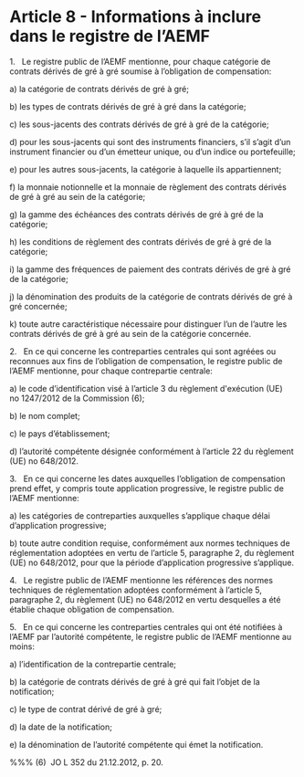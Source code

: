 # Article 8 - Informations à inclure dans le registre de l’AEMF


1.   Le registre public de l’AEMF mentionne, pour chaque catégorie de contrats dérivés de gré à gré soumise à l’obligation de compensation:

a) la catégorie de contrats dérivés de gré à gré;

b) les types de contrats dérivés de gré à gré dans la catégorie;

c) les sous-jacents des contrats dérivés de gré à gré de la catégorie;

d) pour les sous-jacents qui sont des instruments financiers, s’il s’agit d’un instrument financier ou d’un émetteur unique, ou d’un indice ou portefeuille;

e) pour les autres sous-jacents, la catégorie à laquelle ils appartiennent;

f) la monnaie notionnelle et la monnaie de règlement des contrats dérivés de gré à gré au sein de la catégorie;

g) la gamme des échéances des contrats dérivés de gré à gré de la catégorie;

h) les conditions de règlement des contrats dérivés de gré à gré de la catégorie;

i) la gamme des fréquences de paiement des contrats dérivés de gré à gré de la catégorie;

j) la dénomination des produits de la catégorie de contrats dérivés de gré à gré concernée;

k) toute autre caractéristique nécessaire pour distinguer l’un de l’autre les contrats dérivés de gré à gré au sein de la catégorie concernée.

2.   En ce qui concerne les contreparties centrales qui sont agréées ou reconnues aux fins de l’obligation de compensation, le registre public de l’AEMF mentionne, pour chaque contrepartie centrale:

a) le code d’identification visé à l’article 3 du règlement d'exécution (UE) no 1247/2012 de la Commission (6);

b) le nom complet;

c) le pays d’établissement;

d) l’autorité compétente désignée conformément à l’article 22 du règlement (UE) no 648/2012.

3.   En ce qui concerne les dates auxquelles l’obligation de compensation prend effet, y compris toute application progressive, le registre public de l’AEMF mentionne:

a) les catégories de contreparties auxquelles s’applique chaque délai d’application progressive;

b) toute autre condition requise, conformément aux normes techniques de réglementation adoptées en vertu de l’article 5, paragraphe 2, du règlement (UE) no 648/2012, pour que la période d’application progressive s’applique.

4.   Le registre public de l’AEMF mentionne les références des normes techniques de réglementation adoptées conformément à l’article 5, paragraphe 2, du règlement (UE) no 648/2012 en vertu desquelles a été établie chaque obligation de compensation.

5.   En ce qui concerne les contreparties centrales qui ont été notifiées à l’AEMF par l’autorité compétente, le registre public de l’AEMF mentionne au moins:

a) l’identification de la contrepartie centrale;

b) la catégorie de contrats dérivés de gré à gré qui fait l’objet de la notification;

c) le type de contrat dérivé de gré à gré;

d) la date de la notification;

e) la dénomination de l’autorité compétente qui émet la notification.

%%% (6)  JO L 352 du 21.12.2012, p. 20.
